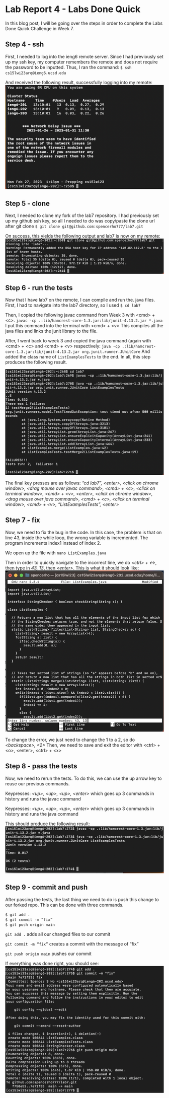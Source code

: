 # Lab Report 4 - Labs Done Quick

In this blog post, I will be going over the steps in order to complete the Labs Done Quick Challenge in Week 7.

## Step 4 - ssh
First, I needed to log into the ieng6 remote server. Since I had previously set up my ssh key, my computer remembers the remote and does not require the password to be inputted. Thus, I ran the command: 
`$ ssh cs15lwi23arq@ieng6.ucsd.edu`

And received the following result, successfully logging into my remote:
![step4res](/assets/report4/step4res.png)

## Step 5 - clone
Next, I needed to clone my fork of the lab7 repository. I had previously set up my github ssh key, so all I needed to do was copy/paste the clone url after git clone
`$ git clone git@github.com:spencerho777/lab7.git`

On success, this yields the following output and lab7 is now on my remote:
![step5res](/assets/report4/step5res.png)

## Step 6 - run the tests
Now that I have lab7 on the remote, I can compile and run the. java files. 
First, I had to navigate into the lab7 directory, so I used
`$ cd lab7`

Then, I copied the following javac command from Week 3 with \<cmd\> + \<c\>.
`javac -cp .:lib/hamcrest-core-1.3.jar:lib/junit-4.13.2.jar *.java`
I put this command into the terminal with \<cmd\> + \<v\> This compiles all the java files and links the junit library to the file.

After, I went back to week 3 and copied the java command (again with \<cmd\> + \<c\> and \<cmd\> + \<v\> respectively:
`java -cp .:lib/hamcrest-core-1.3.jar:lib/junit-4.13.2.jar org.junit.runner.JUnitCore`
And added the class name of `ListExamplesTests` to the end. In all, this step produces the following result.

![step6res](/assets/report4/step6res.png)

The final key presses are as follows:
*“cd lab7”, \<enter\>, \<click on chrome window\>, \<drag mouse over javac command\>, \<cmd\> + \<c\>, \<click on terminal window\>, \<cmd\> + \<v\>, \<enter\>, \<click on chrome window\>, \<drag mouse over java command\>, \<cmd\> + \<c\>, \<click on terminal window\>, \<cmd\> + \<v\>, “ListExamplesTests”, \<enter\>*

## Step 7 - fix
Now, we need to fix the bug in the code. In this case, the problem is that on line 43, inside the while loop, the wrong variable is incremented. The program increments index1 instead of index 2.

We open up the file with `nano ListExamples.java`

Then in order to quickly navigate to the incorrect line, we do *\<ctrl\> + \<-\>*, then type in *43, 13*, then *\<enter\>*.
This is what it should look like:
![step7res](/assets/report4/step7res.png)

To change the error, we just need to change the 1 to a 2, so do *\<backspace\>, \<2\>*
Then, we need to save and exit the editor with \<ctrl\> + \<o\>, \<enter\>, \<ctrl\> + \<x\>

## Step 8 - pass the tests
Now, we need to rerun the tests. To do this, we can use the up arrow key to reuse our previous commands.

Keypresses: *\<up\>, \<up\>, \<up\>, \<enter\>* which goes up 3 commands in history and runs the javac command

Keypresses: *\<up\>, \<up\>, \<up\>, \<enter\>* which goes up 3 commands in history and runs the java command

This should produce the following result:
![step8res](/assets/report4/step8res.png)

## Step 9 - commit and push
After passing the tests, the last thing we need to do is push this change to our forked repo. This can be done with three commands.
```
$ git add .
$ git commit -m “fix”
$ git push origin main
```

`git add .` adds all our changed files to our commit

`git commit -m “fix”` creates a commit with the message of “fix”

`git push origin main` pushes our commit

If everything was done right, you should see:
![step9res](/assets/report4/step9res.png)
